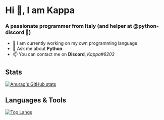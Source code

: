 # Hi 👋, I am Kappa
### A passionate programmer from Italy (and helper at @python-discord 👀)

- 🌱 I am currently working on my own programming language
- 💬 Ask me about **Python**
- 📫 You can contact me on **Discord**, *Kappa#6203*

## Stats
[![Anurag's GitHub stats](https://github-readme-stats.vercel.app/api?username=FraKappa&theme=tokyonight)](https://github.com/anuraghazra/github-readme-stats)

## Languages & Tools
[![Top Langs](https://github-readme-stats.vercel.app/api/top-langs/?username=FraKappa&theme=tokyonight)](https://github.com/anuraghazra/github-readme-stats)
